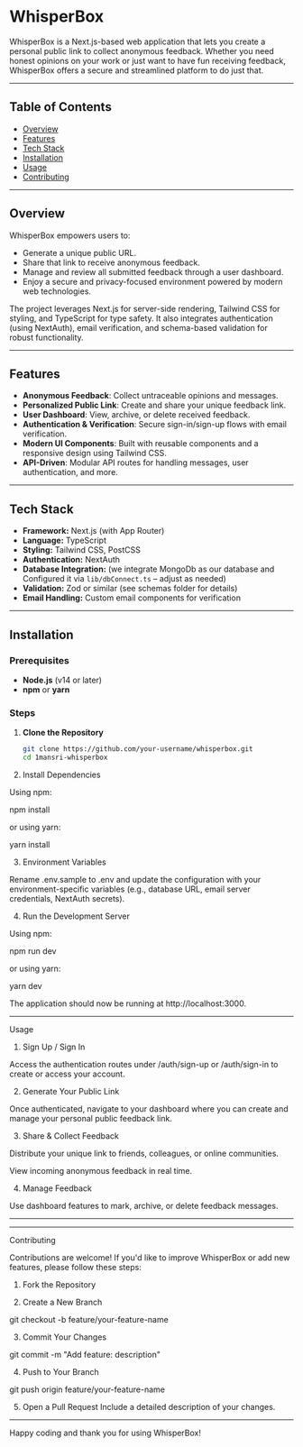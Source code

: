 # WhisperBox

WhisperBox is a Next.js-based web application that lets you create a personal public link to collect anonymous feedback. Whether you need honest opinions on your work or just want to have fun receiving feedback, WhisperBox offers a secure and streamlined platform to do just that.

---

## Table of Contents

- [Overview](#overview)
- [Features](#features)
- [Tech Stack](#tech-stack)
- [Installation](#installation)
- [Usage](#usage)
- [Contributing](#contributing)

---

## Overview

WhisperBox empowers users to:
- Generate a unique public URL.
- Share that link to receive anonymous feedback.
- Manage and review all submitted feedback through a user dashboard.
- Enjoy a secure and privacy-focused environment powered by modern web technologies.

The project leverages Next.js for server-side rendering, Tailwind CSS for styling, and TypeScript for type safety. It also integrates authentication (using NextAuth), email verification, and schema-based validation for robust functionality.

---

## Features

- **Anonymous Feedback**: Collect untraceable opinions and messages.
- **Personalized Public Link**: Create and share your unique feedback link.
- **User Dashboard**: View, archive, or delete received feedback.
- **Authentication & Verification**: Secure sign-in/sign-up flows with email verification.
- **Modern UI Components**: Built with reusable components and a responsive design using Tailwind CSS.
- **API-Driven**: Modular API routes for handling messages, user authentication, and more.

---

## Tech Stack

- **Framework:** Next.js (with App Router)
- **Language:** TypeScript
- **Styling:** Tailwind CSS, PostCSS
- **Authentication:** NextAuth
- **Database Integration:** (we integrate MongoDb as our database and Configured it via `lib/dbConnect.ts` – adjust as needed)
- **Validation:** Zod or similar (see schemas folder for details)
- **Email Handling:** Custom email components for verification

---

## Installation

### Prerequisites

- **Node.js** (v14 or later)
- **npm** or **yarn**

### Steps

1. **Clone the Repository**

   ```bash
   git clone https://github.com/your-username/whisperbox.git
   cd 1mansri-whisperbox

2. Install Dependencies

Using npm:

npm install

or using yarn:

yarn install


3. Environment Variables

Rename .env.sample to .env and update the configuration with your environment-specific variables (e.g., database URL, email server credentials, NextAuth secrets).



4. Run the Development Server

Using npm:

npm run dev

or using yarn:

yarn dev

The application should now be running at http://localhost:3000.




---

Usage

1. Sign Up / Sign In

Access the authentication routes under /auth/sign-up or /auth/sign-in to create or access your account.



2. Generate Your Public Link

Once authenticated, navigate to your dashboard where you can create and manage your personal public feedback link.



3. Share & Collect Feedback

Distribute your unique link to friends, colleagues, or online communities.

View incoming anonymous feedback in real time.



4. Manage Feedback

Use dashboard features to mark, archive, or delete feedback messages.





---


---

Contributing

Contributions are welcome! If you'd like to improve WhisperBox or add new features, please follow these steps:

1. Fork the Repository


2. Create a New Branch

git checkout -b feature/your-feature-name


3. Commit Your Changes

git commit -m "Add feature: description"


4. Push to Your Branch

git push origin feature/your-feature-name


5. Open a Pull Request
Include a detailed description of your changes.


---


Happy coding and thank you for using WhisperBox!



